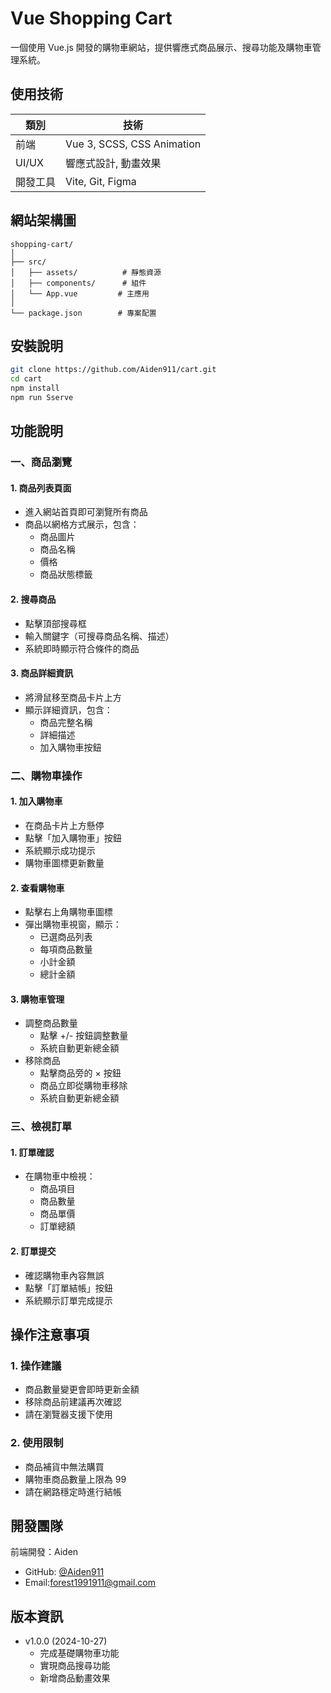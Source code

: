 
# Vue Shopping Cart

一個使用 Vue.js 開發的購物車網站，提供響應式商品展示、搜尋功能及購物車管理系統。

## 使用技術
|  類別   | 技術  |
|  ----  | ----  |
| 前端  | Vue 3, SCSS, CSS Animation |
| UI/UX | 響應式設計, 動畫效果 |
| 開發工具 | Vite, Git, Figma |

## 網站架構圖
```
shopping-cart/
│
├── src/
│   ├── assets/          # 靜態資源
│   ├── components/      # 組件
│   └── App.vue         # 主應用
│
└── package.json        # 專案配置
```

## 安裝說明
```bash
git clone https://github.com/Aiden911/cart.git
cd cart
npm install
npm run Sserve
```

## 功能說明

### 一、商品瀏覽

#### 1. 商品列表頁面
* 進入網站首頁即可瀏覽所有商品
* 商品以網格方式展示，包含：
   * 商品圖片
   * 商品名稱
   * 價格
   * 商品狀態標籤

#### 2. 搜尋商品
* 點擊頂部搜尋框
* 輸入關鍵字（可搜尋商品名稱、描述）
* 系統即時顯示符合條件的商品

#### 3. 商品詳細資訊
* 將滑鼠移至商品卡片上方
* 顯示詳細資訊，包含：
   * 商品完整名稱
   * 詳細描述
   * 加入購物車按鈕

### 二、購物車操作

#### 1. 加入購物車
* 在商品卡片上方懸停
* 點擊「加入購物車」按鈕
* 系統顯示成功提示
* 購物車圖標更新數量

#### 2. 查看購物車
* 點擊右上角購物車圖標
* 彈出購物車視窗，顯示：
   * 已選商品列表
   * 每項商品數量
   * 小計金額
   * 總計金額

#### 3. 購物車管理
* 調整商品數量
   * 點擊 +/- 按鈕調整數量
   * 系統自動更新總金額
* 移除商品
   * 點擊商品旁的 × 按鈕
   * 商品立即從購物車移除
   * 系統自動更新總金額

### 三、檢視訂單

#### 1. 訂單確認
* 在購物車中檢視：
   * 商品項目
   * 商品數量
   * 商品單價
   * 訂單總額

#### 2. 訂單提交
* 確認購物車內容無誤
* 點擊「訂單結帳」按鈕
* 系統顯示訂單完成提示

## 操作注意事項

### 1. 操作建議
* 商品數量變更會即時更新金額
* 移除商品前建議再次確認
* 請在瀏覽器支援下使用

### 2. 使用限制
* 商品補貨中無法購買
* 購物車商品數量上限為 99
* 請在網路穩定時進行結帳

## 開發團隊
前端開發：Aiden
- GitHub: [@Aiden911](https://github.com/Aiden911)
- Email:forest1991911@gmail.com

## 版本資訊
* v1.0.0 (2024-10-27)
  - 完成基礎購物車功能
  - 實現商品搜尋功能
  - 新增商品動畫效果



